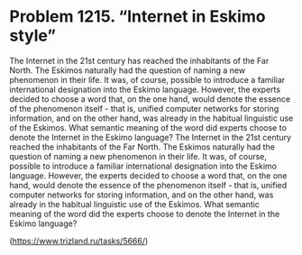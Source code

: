 # Problem 1215. “Internet in Eskimo style”

The Internet in the 21st century has reached the inhabitants of the Far North. The Eskimos naturally had the question of naming a new phenomenon in their life. It was, of course, possible to introduce a familiar international designation into the Eskimo language. However, the experts decided to choose a word that, on the one hand, would denote the essence of the phenomenon itself - that is, unified computer networks for storing information, and on the other hand, was already in the habitual linguistic use of the Eskimos. What semantic meaning of the word did experts choose to denote the Internet in the Eskimo language? The Internet in the 21st century reached the inhabitants of the Far North. The Eskimos naturally had the question of naming a new phenomenon in their life. It was, of course, possible to introduce a familiar international designation into the Eskimo language. However, the experts decided to choose a word that, on the one hand, would denote the essence of the phenomenon itself - that is, unified computer networks for storing information, and on the other hand, was already in the habitual linguistic use of the Eskimos. What semantic meaning of the word did the experts choose to denote the Internet in the Eskimo language?

(https://www.trizland.ru/tasks/5666/)